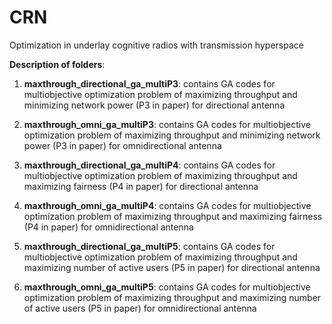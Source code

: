 CRN
===

Optimization in underlay cognitive radios with transmission hyperspace

**Description of folders**:

1) **maxthrough_directional_ga_multiP3**: contains GA codes for multiobjective optimization problem of maximizing throughput and minimizing network power (P3 in paper) for directional antenna

2) **maxthrough_omni_ga_multiP3**: contains GA codes for multiobjective optimization problem of maximizing throughput and minimizing network power (P3 in paper) for omnidirectional antenna

3) **maxthrough_directional_ga_multiP4**: contains GA codes for multiobjective optimization problem of maximizing throughput and maximizing fairness (P4 in paper) for directional antenna

4) **maxthrough_omni_ga_multiP4**: contains GA codes for multiobjective optimization problem of maximizing throughput and maximizing fairness (P4 in paper) for omnidirectional antenna

5) **maxthrough_directional_ga_multiP5**: contains GA codes for multiobjective optimization problem of maximizing throughput and maximizing number of active users (P5 in paper) for directional antenna

6) **maxthrough_omni_ga_multiP5**: contains GA codes for multiobjective optimization problem of maximizing throughput and maximizing number of active users (P5 in paper) for omnidirectional antenna
